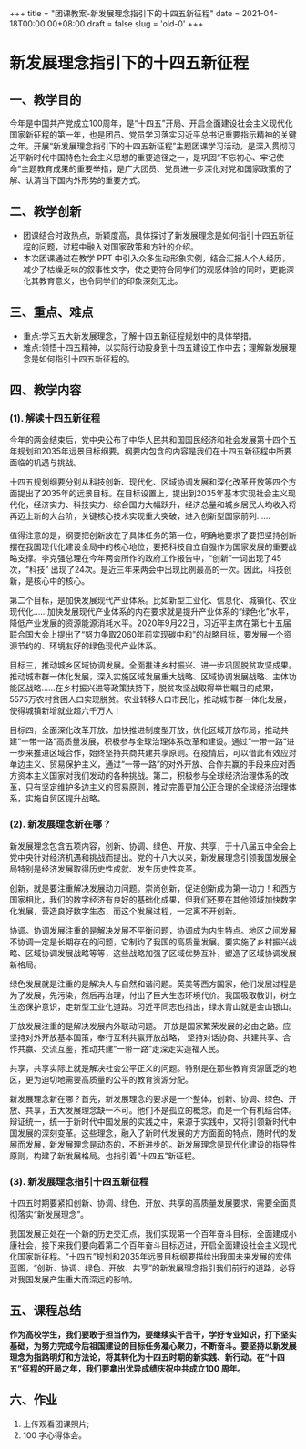 +++
title = "团课教案-新发展理念指引下的十四五新征程"
date = 2021-04-18T00:00:00+08:00
draft = false
slug = 'old-0'
+++

# 新发展理念指引下的十四五新征程

## 一、教学目的

今年是中国共产党成立100周年，是“十四五”开局、开启全面建设社会主义现代化国家新征程的第一年，也是团员、党员学习落实习近平总书记重要指示精神的关键之年。开展“新发展理念指引下的十四五新征程”主题团课学习活动，是深入贯彻习近平新时代中国特色社会主义思想的重要途径之一，是巩固“不忘初心、牢记使命”主题教育成果的重要举措，是广大团员、党员进一步深化对党和国家政策的了解、认清当下国内外形势的重要方式。

## 二、教学创新

* 团课结合时政热点，新颖度高，具体探讨了新发展理念是如何指引十四五新征程的问题，过程中融入对国家政策和方针的介绍。
* 本次团课通过在教学 PPT 中引入众多生动形象实例，结合汇报人个人经历，减少了枯燥乏味的叙事性文字，使之更符合同学们的观感体验的同时，更能深化其教育意义，也令同学们的印象深刻无比。 

## 三、重点、难点

* 重点:学习五大新发展理念，了解十四五新征程规划中的具体举措。
* 难点:领悟十四五精神，以实际行动投身到十四五建设工作中去；理解新发展理念是如何指引十四五新征程的。

## 四、教学内容

### (1). 解读十四五新征程

今年的两会结束后，党中央公布了中华人民共和国国民经济和社会发展第十四个五年规划和2035年远景目标纲要。纲要内包含的内容是我们在十四五新征程中所要面临的机遇与挑战。

十四五规划纲要分别从科技创新、现代化、区域协调发展和深化改革开放等四个方面提出了2035年的远景目标。在目标设置上，提出到2035年基本实现社会主义现代化，经济实力、科技实力、综合国力大幅跃升，经济总量和城乡居民人均收入将再迈上新的大台阶，关键核心技术实现重大突破，进入创新型国家前列……

值得注意的是，纲要把创新放在了具体任务的第一位，明确地要求了要把坚持创新摆在我国现代化建设全局中的核心地位，要把科技自立自强作为国家发展的重要战略支撑。李克强总理在今年两会所作的政府工作报告中，“创新”一词出现了45次，“科技” 出现了24次。是近三年来两会中出现比例最高的一次。因此，科技创新，是核心中的核心。

第二个目标，是加快发展现代产业体系。比如新型工业化、信息化、城镇化、农业现代化……加快发展现代产业体系的内在要求就是提升产业体系的“绿色化”水平，降低产业发展的资源能源消耗水平。2020年9月22日，习近平主席在第七十五届联合国大会上提出了“努力争取2060年前实现碳中和”的战略目标，要发展一个资源节约的、环境友好的绿色现代产业体系。

目标三，推动城乡区域协调发展。全面推进乡村振兴、进一步巩固脱贫攻坚成果。推动城市群一体化发展，深入实施区域发展重大战略、区域协调发展战略、主体功能区战略……在乡村振兴进等政策扶持下，脱贫攻坚战取得举世瞩目的成果，5575万农村贫困人口实现脱贫。农业转移人口市民化，推动城市群一体化发展，使得城镇新增就业超六千万人！

目标四，全面深化改革开放。加快推进制度型开放，优化区域开放布局，推动共建“一带一路”高质量发展，积极参与全球治理体系改革和建设。通过“一带一路”进一步来推进区域合作，始终坚持共商共建共享原则。在疫情后，可以借此有效应对单边主义、贸易保护主义，通过“一带一路”的对外开放、合作共赢的手段来应对西方资本主义国家对我们发动的各种挑战。第二，积极参与全球经济治理体系的改革，只有坚定维护多边主义的贸易原则，推动完善更加公正合理的全球经济治理体系，实施自贸区提升战略。

### (2). 新发展理念新在哪？

新发展理念包含五项内容，创新、协调、绿色、开放、共享，于十八届五中全会上党中央针对经济机遇和挑战而提出。党的十八大以来，新发展理念引领我国发展全局特别是经济发展取得历史性成就、发生历史性变革。

创新，就是要注重解决发展动力问题。崇尚创新，促进创新成为第一动力！和西方国家相比，我们的数字经济有良好的基础化成果，但我们还要在其他领域加快数字化发展，营造良好数字生态，而这个发展过程，一定离不开创新。

协调。协调发展注重的是解决发展不平衡问题，协调成为内生特点。地区之间发展不协调一定是长期存在的问题，它制约了我国的高质量发展。要实施了乡村振兴战略、区域协调发展战略等等，这些战略加强了区域优势互补，塑造了区域协调发展新格局。

绿色发展就是注重的是解决人与自然和谐问题。英美等西方国家，他们发展过程是为了发展，先污染，然后再治理，付出了巨大生态环境代价。我国吸取教训，树立生态保护意识，走新型工业化道路。习近平同志也指出，绿水青山就是金山银山。

开放发展注重的是解决发展内外联动问题。 开放是国家繁荣发展的必由之路。应坚持对外开放基本国策，奉行互利共赢开放战略， 坚持对话协商、共建共享、合作共赢、交流互鉴，推动共建“一带一路”走深走实造福人民。

共享，共享实际上就是解决社会公平正义的问题。特别是在那些教育资源匮乏的地区，更为迫切地需要高质量的公平的教育资源分配。

新发展理念新在哪？首先，新发展理念的要求是一个整体，创新、协调、绿色、开放、共享，五大发展理念缺一不可。他们不是孤立的概念，而是一个有机结合体。辩证统一，统一于新时代中国发展的实践之中，来源于实践中，又将引领新时代中国发展的深刻变革。这些理念，融入了新时代发展的方方面面的特点，随时代的发展而发展，新发展理念是动态的，不断进步的。新发展理念是现代化建设的指导性原则，构建了新发展格局。也指引着“十四五”新征程。

### (3). 新发展理念指引十四五新征程

十四五时期要紧扣创新、协调、绿色、开放、共享的高质量发展要求，需要全面贯彻落实“新发展理念”。

我国发展正处在一个新的历史交汇点，我们实现第一个百年奋斗目标，全面建成小康社会，接下来我们要向着第二个百年奋斗目标迈进，开启全面建设社会主义现代化国家新征程。“十四五”规划和2035年远景目标纲要描绘出我国未来发展的宏伟蓝图，“创新、协调、绿色、开放、共享”的新发展理念指引我们前行的道路，必将对我国发展产生重大而深远的影响。

## 五、课程总结

**作为高校学生，我们要敢于担当作为，要继续实干苦干，学好专业知识，打下坚实基础，为努力完成今后祖国建设的目标任务凝心聚力，不断奋斗。要坚持以新发展理念为指路明灯和方法论，将其转化为十四五时期的新实践、新行动。在“十四五”征程的开局之年，我们要拿出优异成绩庆祝中共成立100 周年。**

## 六、作业

1. 上传观看团课照片; 
2. 100 字心得体会。 